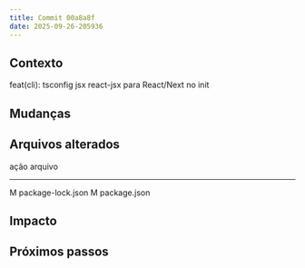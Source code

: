 ```yaml
---
title: Commit 00a8a8f
date: 2025-09-26-205936
---
```


## Contexto
feat(cli): tsconfig jsx react-jsx para React/Next no init

## Mudanças


## Arquivos alterados

ação  arquivo
----- ---------------------------------
M	package-lock.json
M	package.json

## Impacto

## Próximos passos
